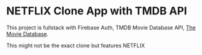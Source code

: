 # NETFLIX Clone App with TMDB API

This project is fullstack with Firebase Auth, TMDB Movie Database API, [The Movie Database](https://www.themoviedb.org/).


This might not be the exact clone but features NETFLIX

